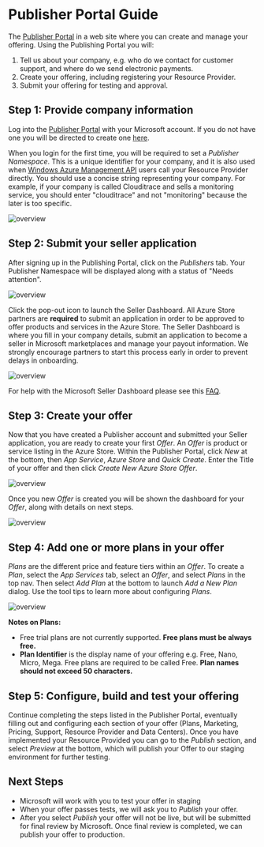 Publisher Portal Guide
===
The [Publisher Portal](http://publish.windowsazure.com) in a web site where you can create and manage your offering. Using the Publishing Portal you will:

1. Tell us about your company, e.g. who do we contact for customer support, and where do we send electronic payments.
2. Create your offering, including registering your Resource Provider.
3. Submit your offering for testing and approval.

Step 1: Provide company information
---
Log into the [Publisher Portal](http://publish.windowsazure.com) with your Microsoft account.  If you do not have one you will be directed to create one [here](http://go.microsoft.com/fwlink/p/?LinkID=238657).

When you login for the first time, you will be required to set a _Publisher Namespace_.  This is a unique identifier for your company, and it is also used when [Windows Azure Management API](http://msdn.microsoft.com/en-us/library/windowsazure/ee460799.aspx) users call your Resource Provider directly. You should use a concise string representing your company. For example, if your company is called Clouditrace and sells a monitoring service, you should enter "clouditrace" and not "monitoring" because the later is too specific.

![overview](https://raw.github.com/WindowsAzure/azure-resource-provider-sdk/master/docs/images/publisher-portal-namespace.png)

Step 2: Submit your seller application
---
After signing up in the Publishing Portal, click on the _Publishers_ tab.  Your Publisher Namespace will be displayed along with a status of "Needs attention".  

![overview](https://raw.github.com/WindowsAzure/azure-resource-provider-sdk/master/docs/images/publisher-portal-seller-dashboard.png)

Click the pop-out icon to launch the Seller Dashboard.  All Azure Store partners are **required** to submit an application in order to be approved to offer products and services in the Azure Store.  The Seller Dashboard is where you fill in your company details, submit an application to become a seller in Microsoft marketplaces and manage your payout information.  We strongly encourage partners to start this process early in order to prevent delays in onboarding. 

![overview](https://raw.github.com/WindowsAzure/azure-resource-provider-sdk/master/docs/images/seller-dashboard-site.png)

For help with the Microsoft Seller Dashboard please see this [FAQ](http://msdn.microsoft.com/en-us/library/jj552463.aspx).

Step 3: Create your offer
---
Now that you have created a Publisher account and submitted your Seller application, you are ready to create your first _Offer_.  An _Offer_ is product or service listing in the Azure Store.  Within the Publisher Portal, click _New_ at the bottom, then _App Service_, _Azure Store_ and _Quick Create_.  Enter the Title of your offer and then click _Create New Azure Store Offer_.

![overview](https://raw.github.com/WindowsAzure/azure-resource-provider-sdk/master/docs/images/publisher-portal-create-offer.png)

Once you new _Offer_ is created you will be shown the dashboard for your _Offer_, along with details on next steps.

![overview](https://raw.github.com/WindowsAzure/azure-resource-provider-sdk/master/docs/images/publisher-portal-offer-next-steps.png)

Step 4: Add one or more plans in your offer
---
_Plans_ are the different price and feature tiers within an _Offer_.  To create a _Plan_, select the _App Services_ tab, select an _Offer_, and select _Plans_ in the top nav.  Then select _Add Plan_ at the bottom to launch _Add a New Plan_ dialog.  Use the tool tips to learn more about configuring _Plans_.

![overview](https://raw.github.com/WindowsAzure/azure-resource-provider-sdk/master/docs/images/publisher-portal-add-plan.PNG)

**Notes on Plans:** 

* Free trial plans are not currently supported. **Free plans must be always free.**
* **Plan Identifier** is the display name of your offering e.g. Free, Nano, Micro, Mega. Free plans are required to be called Free. **Plan names should not exceed 50 characters.**

Step 5: Configure, build and test your offering
---
Continue completing the steps listed in the Publisher Portal, eventually filling out and configuring each section of your offer (Plans, Marketing, Pricing, Support, Resource Provider and Data Centers).  Once you have implemented your Resource Provided you can go to the _Publish_ section, and select _Preview_ at the bottom, which will publish your Offer to our staging environment for further testing.

Next Steps
---

* Microsoft will work with you to test your offer in staging
* When your offer passes tests, we will ask you to _Publish_ your offer.
* After you select _Publish_ your offer will not be live, but will be submitted for final review by Microsoft.  Once final review is completed, we can publish your offer to production.
